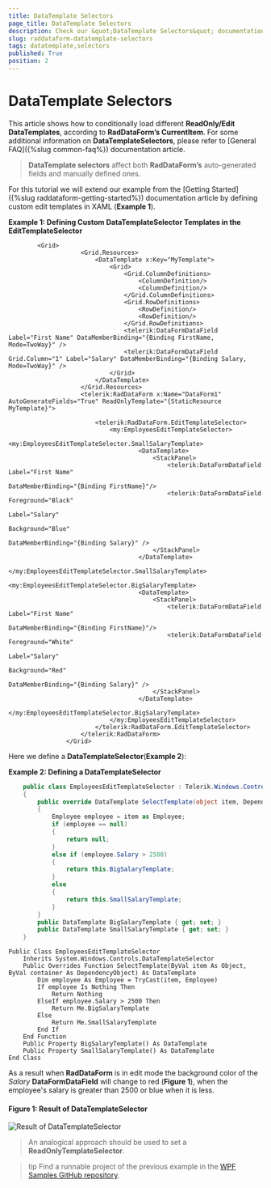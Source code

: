 ```yaml
---
title: DataTemplate Selectors
page_title: DataTemplate Selectors
description: Check our &quot;DataTemplate Selectors&quot; documentation article for the RadDataForm {{ site.framework_name }} control.
slug: raddataform-datatemplate-selectors
tags: datatemplate,selectors
published: True
position: 2
---
```


# DataTemplate Selectors

This article shows how to conditionally load different __ReadOnly/Edit DataTemplates__, according to __RadDataForm’s CurrentItem__. For some additional information on __DataTemplateSelectors__, please refer to [General FAQ]({%slug common-faq%}) documentation article.

>__DataTemplate selectors__ affect both __RadDataForm’s__ auto-generated fields and manually defined ones.

For this tutorial we will extend our example from the [Getting Started]({%slug raddataform-getting-started%}) documentation article by defining custom edit templates in XAML (__Example 1__).

__Example 1: Defining Custom DataTemplateSelector Templates in the EditTemplateSelector__

```XAML
		<Grid>
					<Grid.Resources>
						<DataTemplate x:Key="MyTemplate">
							<Grid>
								<Grid.ColumnDefinitions>
									<ColumnDefinition/>
									<ColumnDefinition/>
								</Grid.ColumnDefinitions>
								<Grid.RowDefinitions>
									<RowDefinition/>
									<RowDefinition/>
								</Grid.RowDefinitions>
								<telerik:DataFormDataField Label="First Name" DataMemberBinding="{Binding FirstName, Mode=TwoWay}" />
								<telerik:DataFormDataField Grid.Column="1" Label="Salary" DataMemberBinding="{Binding Salary, Mode=TwoWay}" />
							</Grid>
						</DataTemplate>
					</Grid.Resources>
					<telerik:RadDataForm x:Name="DataForm1" AutoGenerateFields="True" ReadOnlyTemplate="{StaticResource MyTemplate}">
		
						<telerik:RadDataForm.EditTemplateSelector>
							<my:EmployeesEditTemplateSelector>
								<my:EmployeesEditTemplateSelector.SmallSalaryTemplate>
									<DataTemplate>
										<StackPanel>
											<telerik:DataFormDataField Label="First Name"  
																   DataMemberBinding="{Binding FirstName}"/>
											<telerik:DataFormDataField Foreground="Black" 
																   Label="Salary" 
																   Background="Blue" 
																   DataMemberBinding="{Binding Salary}" />
										</StackPanel>
									</DataTemplate>
								</my:EmployeesEditTemplateSelector.SmallSalaryTemplate>
								<my:EmployeesEditTemplateSelector.BigSalaryTemplate>
									<DataTemplate>
										<StackPanel>
											<telerik:DataFormDataField Label="First Name" 
																   DataMemberBinding="{Binding FirstName}"/>
											<telerik:DataFormDataField Foreground="White" 
																   Label="Salary" 
																   Background="Red" 
																   DataMemberBinding="{Binding Salary}" />
										</StackPanel>
									</DataTemplate>
								</my:EmployeesEditTemplateSelector.BigSalaryTemplate>
							</my:EmployeesEditTemplateSelector>
						</telerik:RadDataForm.EditTemplateSelector>
					</telerik:RadDataForm>
				</Grid>
```

Here we define a __DataTemplateSelector__(__Example 2__):

__Example 2: Defining a DataTemplateSelector__

```C#
	public class EmployeesEditTemplateSelector : Telerik.Windows.Controls.DataTemplateSelector
	{
		public override DataTemplate SelectTemplate(object item, DependencyObject container)
		{
			Employee employee = item as Employee;
			if (employee == null)
			{
				return null;
			}
			else if (employee.Salary > 2500)
			{
				return this.BigSalaryTemplate;
			}
			else
			{
				return this.SmallSalaryTemplate;
			}
		}
		public DataTemplate BigSalaryTemplate { get; set; }
		public DataTemplate SmallSalaryTemplate { get; set; }
	}
```
```VB.NET
Public Class EmployeesEditTemplateSelector
	Inherits System.Windows.Controls.DataTemplateSelector
	Public Overrides Function SelectTemplate(ByVal item As Object, ByVal container As DependencyObject) As DataTemplate
		Dim employee As Employee = TryCast(item, Employee)
		If employee Is Nothing Then
			Return Nothing
		ElseIf employee.Salary > 2500 Then
			Return Me.BigSalaryTemplate
		Else
			Return Me.SmallSalaryTemplate
		End If
	End Function
	Public Property BigSalaryTemplate() As DataTemplate
	Public Property SmallSalaryTemplate() As DataTemplate
End Class
```

As a result when __RadDataForm__ is in edit mode the background color of the *Salary* __DataFormDataField__ will change to red (__Figure 1__), when the employee's salary is greater than 2500 or blue when it is less.

#### __Figure 1: Result of DataTemplateSelector__

![Result of DataTemplateSelector](images/raddataform-templateselector.png)

>An analogical approach should be used to set a __ReadOnlyTemplateSelector__.

>tip Find a runnable project of the previous example in the [WPF Samples GitHub repository](https://github.com/telerik/xaml-sdk/tree/master/DataForm/DataTemplateSelector).
		  

